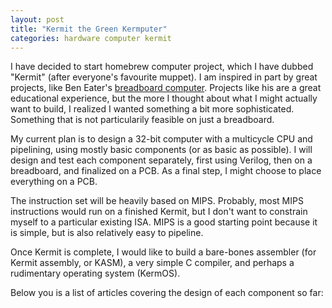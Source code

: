 ```yaml
---
layout: post
title: "Kermit the Green Kermputer"
categories: hardware computer kermit
---
```


I have decided to start homebrew computer project, which I have dubbed "Kermit" (after everyone's favourite muppet). I am inspired in part by great projects, like Ben Eater's [breadboard computer](https://eater.net/8bit/). Projects like his are a great educational experience, but the more I thought about what I might actually want to build, I realized I wanted something a bit more sophisticated. Something that is not particularily feasible on just a breadboard. 

My current plan is to design a 32-bit computer with a multicycle CPU and pipelining, using mostly basic components (or as basic as possible). I will design and test each component separately, first using Verilog, then on a breadboard, and finalized on a PCB. As a final step, I might choose to place everything on a PCB.

The instruction set will be heavily based on MIPS. Probably, most MIPS instructions would run on a finished Kermit, but I don't want to constrain myself to a particular existing ISA. MIPS is a good starting point because it is simple, but is also relatively easy to pipeline.

Once Kermit is complete, I would like to build a bare-bones assembler (for Kermit assembly, or KASM), a very simple C compiler, and perhaps a rudimentary operating system (KermOS).

Below you is a list of articles covering the design of each component so far:



